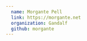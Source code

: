 ```yaml
---
  name: Morgante Pell
  link: https://morgante.net
  organization: Gandalf
  github: morgante
---
```

